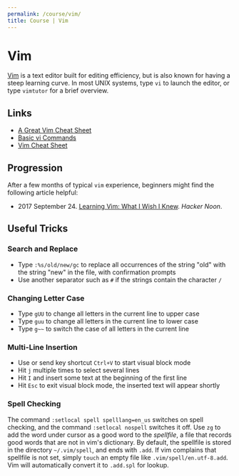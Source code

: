 ```yaml
---
permalink: /course/vim/
title: Course | Vim
---
```

# Vim

[Vim](http://www.vim.org/) is a text editor built for editing efficiency, but is also known for having a steep learning curve. In most UNIX systems, type `vi` to launch the editor, or type `vimtutor` for a brief overview.

## Links

* [A Great Vim Cheat Sheet](http://vimsheet.com/)
* [Basic vi Commands](https://www.cs.colostate.edu/helpdocs/vi.html)
* [Vim Cheat Sheet](https://vim.rtorr.com/)

## Progression

After a few months of typical `vim` experience, beginners might find the following article helpful:

* 2017 September 24. [Learning Vim: What I Wish I Knew](https://hackernoon.com/learning-vim-what-i-wish-i-knew-b5dca186bef7). *Hacker Noon*.

## Useful Tricks

### Search and Replace

* Type `:%s/old/new/gc` to replace all occurrences of the string "old" with the string "new" in the file, with confirmation prompts
* Use another separator such as `#` if the strings contain the character `/`

### Changing Letter Case

* Type `gUU` to change all letters in the current line to upper case
* Type `guu` to change all letters in the current line to lower case 
* Type `g~~` to switch the case of all letters in the current line

### Multi-Line Insertion

* Use or send key shortcut `Ctrl+V` to start visual block mode
* Hit `j` multiple times to select several lines
* Hit `I` and insert some text at the beginning of the first line
* Hit `Esc` to exit visual block mode, the inserted text will appear shortly

### Spell Checking

The command `:setlocal spell spelllang=en_us` switches on spell checking, and the command `:setlocal nospell` switches it off. Use `zg` to add the word under cursor as a good word to the *spellfile*, a file that records good words that are not in vim's dictionary. By default, the spellfile is stored in the directory `~/.vim/spell`, and ends with `.add`. If vim complains that spellfile is not set, simply `touch` an empty file like `.vim/spell/en.utf-8.add`. Vim will automatically convert it to `.add.spl` for lookup.

